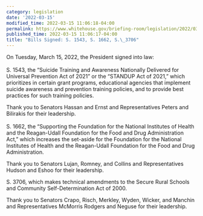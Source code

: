 ```yaml
---
category: legislation
date: '2022-03-15'
modified_time: 2022-03-15 11:06:18-04:00
permalink: https://www.whitehouse.gov/briefing-room/legislation/2022/03/15/bills-signed-s-1543-s-1662-s-3706/
published_time: 2022-03-15 11:06:17-04:00
title: "Bills Signed: S. 1543, S. 1662, S.\_3706"
---
```

 
On Tuesday, March 15, 2022, the President signed into law:  
   
S. 1543, the “Suicide Training and Awareness Nationally Delivered for
Universal Prevention Act of 2021” or the “STANDUP Act of 2021,” which
prioritizes in certain grant programs, educational agencies that
implement suicide awareness and prevention training policies, and to
provide best practices for such training policies.

Thank you to Senators Hassan and Ernst and Representatives Peters and
Bilirakis for their leadership.  
   
S. 1662, the “Supporting the Foundation for the National Institutes of
Health and the Reagan-Udall Foundation for the Food and Drug
Administration Act,” which increases the set-aside for the Foundation
for the National Institutes of Health and the Reagan-Udall Foundation
for the Food and Drug Administration.

Thank you to Senators Lujan, Romney, and Collins and Representatives
Hudson and Eshoo for their leadership.

S. 3706, which makes technical amendments to the Secure Rural Schools
and Community Self-Determination Act of 2000.

Thank you to Senators Crapo, Risch, Merkley, Wyden, Wicker, and Manchin
and Representatives McMorris Rodgers and Neguse for their leadership.
